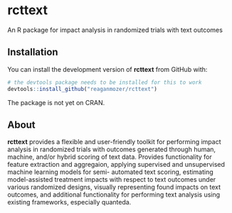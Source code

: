 rcttext
================

An R package for impact analysis in randomized trials with text outcomes

## Installation
You can install the development version of **rcttext** from GitHub with:

``` r
# the devtools package needs to be installed for this to work
devtools::install_github("reaganmozer/rcttext") 
```

The package is not yet on CRAN.


## About
**rcttext** provides a flexible and user-friendly toolkit for performing impact analysis in randomized trials with outcomes generated through human, machine, and/or hybrid scoring of text data. Provides functionality for feature extraction and aggregaion, applying supervised and unsupervised machine learning models for semi- automated text scoring, estimating model-assisted treatment impacts with respect to text outcomes under various randomized designs, visually representing found impacts on text outcomes, and additional functionality for performing text analysis using existing frameworks, especially quanteda.